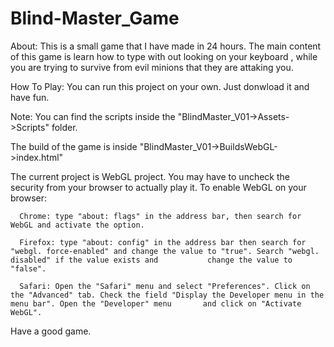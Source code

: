 # Blind-Master_Game

About:
This is a small game that I have made in 24 hours. The main content of this game is learn how to type with out looking on your keyboard , while you are trying to survive from evil minions that they are attaking you.

How To Play:
You can run this project on your own. Just donwload it and have fun.


Note:
You can find the scripts inside the "BlindMaster_V01->Assets->Scripts" folder.

The build of the game is inside "BlindMaster_V01->BuildsWebGL->index.html"

The current project is WebGL project. You may have to uncheck the security from your browser to actually play it.
      To enable WebGL on your browser:

      Chrome: type "about: flags" in the address bar, then search for WebGL and activate the option.

      Firefox: type "about: config" in the address bar then search for "webgl. force-enabled" and change the value to "true". Search "webgl. disabled" if the value exists and           change the value to "false".

      Safari: Open the "Safari" menu and select "Preferences". Click on the "Advanced" tab. Check the field "Display the Developer menu in the menu bar". Open the "Developer" menu       and click on "Activate WebGL".


Have a good game.
